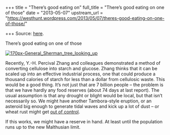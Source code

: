 +++
title = "There’s good eating on"
full_title = "There’s good eating on one of those"
date = "2013-05-07"
upstream_url = "https://westhunt.wordpress.com/2013/05/07/theres-good-eating-on-one-of-those/"

+++
Source: [here](https://westhunt.wordpress.com/2013/05/07/theres-good-eating-on-one-of-those/).

There’s good eating on one of those

[![170px-General_Sherman_tree_looking_up](https://westhunt.files.wordpress.com/2013/05/170px-general_sherman_tree_looking_up.jpg?w=640)](https://westhunt.files.wordpress.com/2013/05/170px-general_sherman_tree_looking_up.jpg)

Recently, Y.-H. Percival Zhang and colleagues demonstrated a method of
converting cellulose into starch and glucose. Zhang thinks that it can
be scaled up into an effective industrial process, one that could
produce a thousand calories of starch for less than a dollar from
cellulosic waste. This would be a good thing. It’s not just that are 7
billion people – the problem is that we have hardly any food reserves
(about 74 days at last report). The usual assumption is that any drought
or blight would be local, but that isn’t necessarily so. We might have
another Tambora-style eruption, or an asteroid big enough to generate
tidal waves and kick up a lot of dust – or wheat rust might get [out of
control](http://www.amazon.com/No-Blade-Grass-John-Christopher/dp/0380003198).

If this works, we might have a reserve in hand. At least until the
population runs up to the new Malthusian limit.

